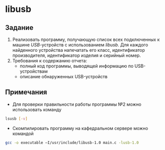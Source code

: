 # libusb

## Задание

1. Реализовать программу, получающую список всех подключенных к машине *USB*-устройств с использованием *libusb*. Для каждого найденного устройства напечатать его класс, идентификатор производителя, идентификатор изделия и серийный номер.
2. Требования к содержанию отчета:
	* полный код программы, выводящей информацию по USB-устройствам
	* описание обнаруженных USB-устройств

## Примечания

* Для проверки правильности работы программы №2 можно использовать команду

```Bash
lsusb [-v]
```

* Скомпилировать программу на кафедральном сервере можно командой

```Bash
gcc -o executable –I/usr/include/libusb-1.0 main.c -lusb-1.0
```

